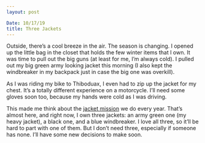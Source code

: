 ```yaml
---
layout: post

Date: 10/17/19
title: Three Jackets
---
```


Outside, there’s a cool breeze in the air. The season is changing. I opened up the little bag in the closet that holds the few winter items that I own. It was time to pull out the big guns (at least for me, I’m always cold). I pulled out my big green army looking jacket this morning (I also kept the windbreaker in my backpack just in case the big one was overkill).

As I was riding my bike to Thiboduax, I even had to zip up the jacket for my chest. It’s a totally different experience on a motorcycle. I’ll need some gloves soon too, because my hands were cold as I was driving.

This made me think about the [jacket mission][1] we do every year. That’s almost here, and right now, I own three jackets: an army green one (my heavy jacket), a black one, and a blue windbreaker. I love all three, so it’ll be hard to part with one of them. But I don’t need three, especially if someone has none. I’ll have some new decisions to make soon.

[1]:	https://nashp.com/jackets